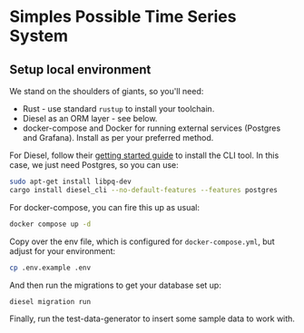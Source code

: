 # Simples Possible Time Series System

## Setup local environment

We stand on the shoulders of giants, so you'll need:

* Rust - use standard `rustup` to install your toolchain.
* Diesel as an ORM layer - see below.
* docker-compose and Docker for running external services (Postgres and Grafana). Install as per your preferred method.

For Diesel, follow their [getting started guide](https://diesel.rs/guides/getting-started) to install the CLI tool. In this case, we just need Postgres, so you can use:

```bash
sudo apt-get install libpq-dev
cargo install diesel_cli --no-default-features --features postgres
```

For docker-compose, you can fire this up as usual:

```bash
docker compose up -d
```

Copy over the env file, which is configured for `docker-compose.yml`, but adjust for your environment:

```bash
cp .env.example .env
```

And then run the migrations to get your database set up:

```bash
diesel migration run
```

Finally, run the test-data-generator to insert some sample data to work with.